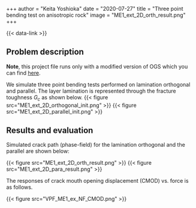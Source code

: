 +++
author = "Keita Yoshioka"
date = "2020-07-27"
title = "Three point bending test on anisotropic rock"
image = "ME1_ext_2D_orth_result.png"
+++

{{< data-link >}}

## Problem description

**Note**, this project file runs only with a modified version of OGS
which you can find [here](https://github.com/KeitaYoshioka/ogs/tree/H2M_phasefield).

We simulate three point bending tests performed on lamination orthogonal and parallel. The layer lamination is represented through the fracture toughness $G_c$ as shown below.
{{< figure src="ME1_ext_2D_orthogonal_init.png" >}}
{{< figure src="ME1_ext_2D_parallel_init.png" >}}

## Results and evaluation

Simulated crack path (phase-field) for the lamination orthogonal and the parallel are shown below:

{{< figure src="ME1_ext_2D_orth_result.png" >}}
{{< figure src="ME1_ext_2D_para_result.png" >}}

The responses of crack mouth opening displacement (CMOD) vs. force is as follows.

{{< figure src="VPF_ME1_ex_NF_CMOD.png" >}}
